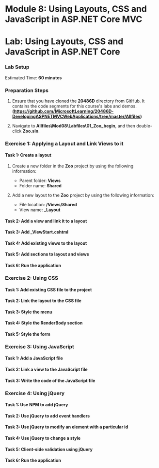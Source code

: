 # Module 8: Using Layouts, CSS and JavaScript in ASP.NET Core MVC

# Lab: Using Layouts, CSS and JavaScript in ASP.NET Core

### Lab Setup

Estimated Time: **60 minutes**

### Preparation Steps

1. Ensure that you have cloned the **20486D** directory from GitHub. It contains the code segments for this course's labs and demos. 
**(https://github.com/MicrosoftLearning/20486D-DevelopingASPNETMVCWebApplications/tree/master/Allfiles)**

2. Navigate to **Allfiles\Mod08\Labfiles\01_Zoo_begin**, and then double-click **Zoo.sln**.

### Exercise 1: Applying a Layout and Link Views to it 

#### Task 1: Create a layout

1. Create a new folder in the **Zoo** project by using the following information:

   - Parent folder: **Views**
   - Folder name: **Shared**

2. Add a new layout to the **Zoo** project by using the following information:

	- File location: **/Views/Shared**
	- View name: **_Layout**	



#### Task 2: Add a view and link it to a layout

#### Task 3: Add _ViewStart.cshtml

#### Task 4: Add existing views to the layout

#### Task 5: Add sections to layout and views

#### Task 6: Run the application




### Exercise 2: Using CSS 

#### Task 1: Add existing CSS file to the project

#### Task 2: Link the layout to the CSS file

#### Task 3: Style the menu

#### Task 4: Style the RenderBody section

#### Task 5: Style the form




### Exercise 3: Using JavaScript

#### Task 1: Add a JavaScript file

#### Task 2: Link a view to the JavaScript file

#### Task 3: Write the code of the JavaScript file

### Exercise 4: Using jQuery

#### Task 1: Use NPM to add jQuery

#### Task 2: Use jQuery to add event handlers

#### Task 3: Use jQuery to modify an element with a particular id

#### Task 4: Use jQuery to change a style

#### Task 5: Client-side validation using jQuery

#### Task 6: Run the application